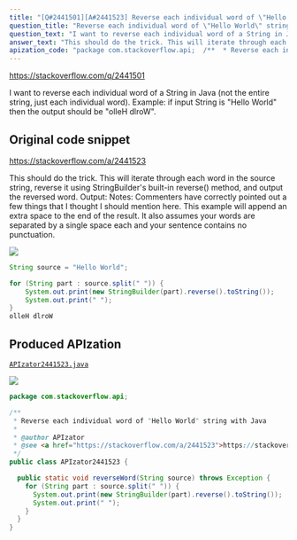 ```yaml
---
title: "[Q#2441501][A#2441523] Reverse each individual word of \"Hello World\" string with Java"
question_title: "Reverse each individual word of \"Hello World\" string with Java"
question_text: "I want to reverse each individual word of a String in Java (not the entire string, just each individual word). Example: if input String is \"Hello World\" then the output should be \"olleH dlroW\"."
answer_text: "This should do the trick. This will iterate through each word in the source string, reverse it using StringBuilder's built-in reverse() method, and output the reversed word. Output: Notes: Commenters have correctly pointed out a few things that I thought I should mention here. This example will append an extra space to the end of the result. It also assumes your words are separated by a single space each and your sentence contains no punctuation."
apization_code: "package com.stackoverflow.api;  /**  * Reverse each individual word of \"Hello World\" string with Java  *  * @author APIzator  * @see <a href=\"https://stackoverflow.com/a/2441523\">https://stackoverflow.com/a/2441523</a>  */ public class APIzator2441523 {    public static void reverseWord(String source) throws Exception {     for (String part : source.split(\" \")) {       System.out.print(new StringBuilder(part).reverse().toString());       System.out.print(\" \");     }   } }"
---
```


https://stackoverflow.com/q/2441501

I want to reverse each individual word of a String in Java (not the entire string, just each individual word).
Example: if input String is &quot;Hello World&quot; then the output should be &quot;olleH dlroW&quot;.



## Original code snippet

https://stackoverflow.com/a/2441523

This should do the trick. This will iterate through each word in the source string, reverse it using StringBuilder&#x27;s built-in reverse() method, and output the reversed word.
Output:
Notes: Commenters have correctly pointed out a few things that I thought I should mention here. This example will append an extra space to the end of the result. It also assumes your words are separated by a single space each and your sentence contains no punctuation.

<div class="code-logo"><img src="/stackoverflow.png" /></div>

```java
String source = "Hello World";

for (String part : source.split(" ")) {
    System.out.print(new StringBuilder(part).reverse().toString());
    System.out.print(" ");
}
olleH dlroW
```

## Produced APIzation

[`APIzator2441523.java`](https://github.com/blind-papers/apization-temp-data/raw/main/search/APIzator2441523.java)

<div class="code-logo"><img src="/apizator.png" /></div>

```java
package com.stackoverflow.api;

/**
 * Reverse each individual word of "Hello World" string with Java
 *
 * @author APIzator
 * @see <a href="https://stackoverflow.com/a/2441523">https://stackoverflow.com/a/2441523</a>
 */
public class APIzator2441523 {

  public static void reverseWord(String source) throws Exception {
    for (String part : source.split(" ")) {
      System.out.print(new StringBuilder(part).reverse().toString());
      System.out.print(" ");
    }
  }
}

```